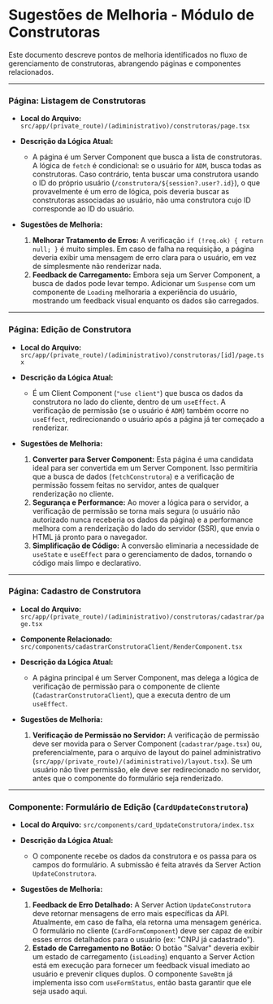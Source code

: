# Sugestões de Melhoria - Módulo de Construtoras

Este documento descreve pontos de melhoria identificados no fluxo de gerenciamento de construtoras, abrangendo páginas e componentes relacionados.

---

### Página: Listagem de Construtoras

-   **Local do Arquivo:** `src/app/(private_route)/(adiministrativo)/construtoras/page.tsx`

-   **Descrição da Lógica Atual:**
    -   A página é um Server Component que busca a lista de construtoras. A lógica de `fetch` é condicional: se o usuário for `ADM`, busca todas as construtoras. Caso contrário, tenta buscar uma construtora usando o ID do próprio usuário (`/construtora/${session?.user?.id}`), o que provavelmente é um erro de lógica, pois deveria buscar as construtoras associadas ao usuário, não uma construtora cujo ID corresponde ao ID do usuário.

-   **Sugestões de Melhoria:**
    1.  **Melhorar Tratamento de Erros:** A verificação `if (!req.ok) { return null; }` é muito simples. Em caso de falha na requisição, a página deveria exibir uma mensagem de erro clara para o usuário, em vez de simplesmente não renderizar nada.
    2.  **Feedback de Carregamento:** Embora seja um Server Component, a busca de dados pode levar tempo. Adicionar um `Suspense` com um componente de `Loading` melhoraria a experiência do usuário, mostrando um feedback visual enquanto os dados são carregados.

---

### Página: Edição de Construtora

-   **Local do Arquivo:** `src/app/(private_route)/(adiministrativo)/construtoras/[id]/page.tsx`

-   **Descrição da Lógica Atual:**
    -   É um Client Component (`"use client"`) que busca os dados da construtora no lado do cliente, dentro de um `useEffect`. A verificação de permissão (se o usuário é `ADM`) também ocorre no `useEffect`, redirecionando o usuário após a página já ter começado a renderizar.

-   **Sugestões de Melhoria:**
    1.  **Converter para Server Component:** Esta página é uma candidata ideal para ser convertida em um Server Component. Isso permitiria que a busca de dados (`fetchConstrutora`) e a verificação de permissão fossem feitas no servidor, antes de qualquer renderização no cliente.
    2.  **Segurança e Performance:** Ao mover a lógica para o servidor, a verificação de permissão se torna mais segura (o usuário não autorizado nunca receberia os dados da página) e a performance melhora com a renderização do lado do servidor (SSR), que envia o HTML já pronto para o navegador.
    3.  **Simplificação de Código:** A conversão eliminaria a necessidade de `useState` e `useEffect` para o gerenciamento de dados, tornando o código mais limpo e declarativo.

---

### Página: Cadastro de Construtora

-   **Local do Arquivo:** `src/app/(private_route)/(adiministrativo)/construtoras/cadastrar/page.tsx`
-   **Componente Relacionado:** `src/components/cadastrarConstrutoraClient/RenderComponent.tsx`

-   **Descrição da Lógica Atual:**
    -   A página principal é um Server Component, mas delega a lógica de verificação de permissão para o componente de cliente (`CadastrarConstrutoraClient`), que a executa dentro de um `useEffect`.

-   **Sugestões de Melhoria:**
    1.  **Verificação de Permissão no Servidor:** A verificação de permissão deve ser movida para o Server Component (`cadastrar/page.tsx`) ou, preferencialmente, para o arquivo de layout do painel administrativo (`src/app/(private_route)/(adiministrativo)/layout.tsx`). Se um usuário não tiver permissão, ele deve ser redirecionado no servidor, antes que o componente do formulário seja renderizado.

---

### Componente: Formulário de Edição (`CardUpdateConstrutora`)

-   **Local do Arquivo:** `src/components/card_UpdateConstrutora/index.tsx`

-   **Descrição da Lógica Atual:**
    -   O componente recebe os dados da construtora e os passa para os campos do formulário. A submissão é feita através da Server Action `UpdateConstrutora`.

-   **Sugestões de Melhoria:**
    1.  **Feedback de Erro Detalhado:** A Server Action `UpdateConstrutora` deve retornar mensagens de erro mais específicas da API. Atualmente, em caso de falha, ela retorna uma mensagem genérica. O formulário no cliente (`CardFormComponent`) deve ser capaz de exibir esses erros detalhados para o usuário (ex: "CNPJ já cadastrado").
    2.  **Estado de Carregamento no Botão:** O botão "Salvar" deveria exibir um estado de carregamento (`isLoading`) enquanto a Server Action está em execução para fornecer um feedback visual imediato ao usuário e prevenir cliques duplos. O componente `SaveBtm` já implementa isso com `useFormStatus`, então basta garantir que ele seja usado aqui.
